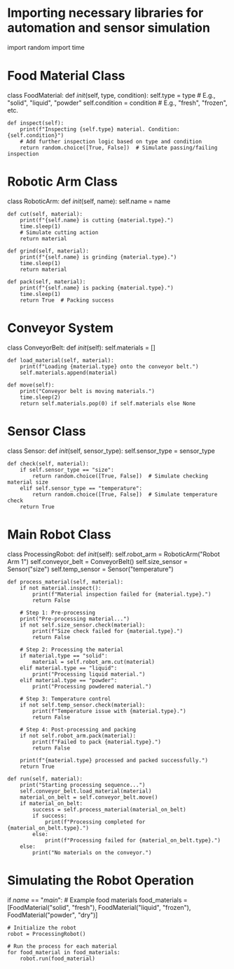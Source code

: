 # Importing necessary libraries for automation and sensor simulation
import random
import time

# Food Material Class
class FoodMaterial:
    def _init_(self, type, condition):
        self.type = type  # E.g., "solid", "liquid", "powder"
        self.condition = condition  # E.g., "fresh", "frozen", etc.

    def inspect(self):
        print(f"Inspecting {self.type} material. Condition: {self.condition}")
        # Add further inspection logic based on type and condition
        return random.choice([True, False])  # Simulate passing/failing inspection

# Robotic Arm Class
class RoboticArm:
    def _init_(self, name):
        self.name = name

    def cut(self, material):
        print(f"{self.name} is cutting {material.type}.")
        time.sleep(1)
        # Simulate cutting action
        return material

    def grind(self, material):
        print(f"{self.name} is grinding {material.type}.")
        time.sleep(1)
        return material

    def pack(self, material):
        print(f"{self.name} is packing {material.type}.")
        time.sleep(1)
        return True  # Packing success

# Conveyor System
class ConveyorBelt:
    def _init_(self):
        self.materials = []

    def load_material(self, material):
        print(f"Loading {material.type} onto the conveyor belt.")
        self.materials.append(material)

    def move(self):
        print("Conveyor belt is moving materials.")
        time.sleep(2)
        return self.materials.pop(0) if self.materials else None

# Sensor Class
class Sensor:
    def _init_(self, sensor_type):
        self.sensor_type = sensor_type

    def check(self, material):
        if self.sensor_type == "size":
            return random.choice([True, False])  # Simulate checking material size
        elif self.sensor_type == "temperature":
            return random.choice([True, False])  # Simulate temperature check
        return True

# Main Robot Class
class ProcessingRobot:
    def _init_(self):
        self.robot_arm = RoboticArm("Robot Arm 1")
        self.conveyor_belt = ConveyorBelt()
        self.size_sensor = Sensor("size")
        self.temp_sensor = Sensor("temperature")

    def process_material(self, material):
        if not material.inspect():
            print(f"Material inspection failed for {material.type}.")
            return False
        
        # Step 1: Pre-processing
        print("Pre-processing material...")
        if not self.size_sensor.check(material):
            print(f"Size check failed for {material.type}.")
            return False
        
        # Step 2: Processing the material
        if material.type == "solid":
            material = self.robot_arm.cut(material)
        elif material.type == "liquid":
            print("Processing liquid material.")
        elif material.type == "powder":
            print("Processing powdered material.")

        # Step 3: Temperature control
        if not self.temp_sensor.check(material):
            print(f"Temperature issue with {material.type}.")
            return False

        # Step 4: Post-processing and packing
        if not self.robot_arm.pack(material):
            print(f"Failed to pack {material.type}.")
            return False

        print(f"{material.type} processed and packed successfully.")
        return True

    def run(self, material):
        print("Starting processing sequence...")
        self.conveyor_belt.load_material(material)
        material_on_belt = self.conveyor_belt.move()
        if material_on_belt:
            success = self.process_material(material_on_belt)
            if success:
                print(f"Processing completed for {material_on_belt.type}.")
            else:
                print(f"Processing failed for {material_on_belt.type}.")
        else:
            print("No materials on the conveyor.")

# Simulating the Robot Operation
if _name_ == "_main_":
    # Example food materials
    food_materials = [FoodMaterial("solid", "fresh"), FoodMaterial("liquid", "frozen"), FoodMaterial("powder", "dry")]

    # Initialize the robot
    robot = ProcessingRobot()

    # Run the process for each material
    for food_material in food_materials:
        robot.run(food_material)
